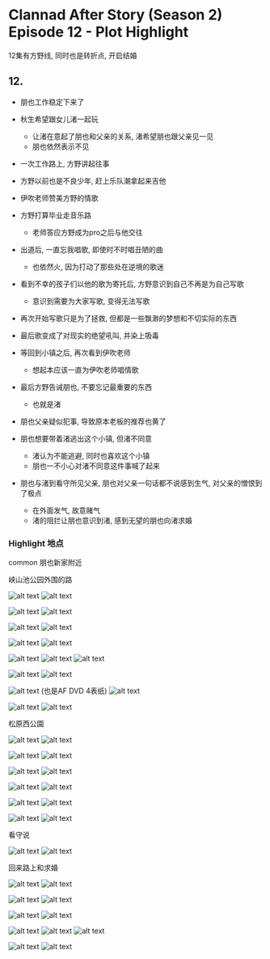 # Clannad After Story (Season 2) Episode 12 - Plot Highlight

12集有方野线, 同时也是转折点, 开启结婚

## 12. 

- 朋也工作稳定下来了

- 秋生希望跟女儿渚一起玩
  - 让渚在意起了朋也和父亲的关系, 渚希望朋也跟父亲见一见
  - 朋也依然表示不见

- 一次工作路上, 方野讲起往事
- 方野以前也是不良少年, 赶上乐队潮拿起来吉他
- 伊吹老师赞美方野的情歌
- 方野打算毕业走音乐路
  - 老师答应方野成为pro之后与他交往
- 出道后, 一直忘我唱歌, 即使时不时唱丑陋的曲
  - 也依然火, 因为打动了那些处在逆境的歌迷
- 看到不幸的孩子们以他的歌为寄托后, 方野意识到自己不再是为自己写歌
  - 意识到需要为大家写歌, 变得无法写歌
- 再次开始写歌只是为了拯救, 但都是一些飘渺的梦想和不切实际的东西
- 最后歌变成了对现实的绝望吼叫, 并染上吸毒
- 等回到小镇之后, 再次看到伊吹老师
  - 想起本应该一直为伊吹老师唱情歌
- 最后方野告诫朋也, 不要忘记最重要的东西
  - 也就是渚

- 朋也父亲疑似犯事, 导致原本老板的推荐也黄了
- 朋也想要带着渚逃出这个小镇, 但渚不同意
  - 渚认为不能逃避, 同时也喜欢这个小镇
  - 朋也一不小心对渚不同意这件事喊了起来
- 朋也与渚到看守所见父亲, 朋也对父亲一句话都不说感到生气, 对父亲的憎恨到了极点
  - 在外面发气, 故意赌气
  - 渚的阻拦让朋也意识到渚, 感到无望的朋也向渚求婚

### Highlight 地点

common 朋也新家附近

峡山池公园外围的路

![alt text](img/cla-af-12-18-s.jpg)
![alt text](img/cla-af-12-040.jpg)

![alt text](img/cla-af-12-19-s.jpg)
![alt text](img/cla-af-12-043.jpg)

![alt text](img/cla-af-12-20-s.jpg)
![alt text](img/cla-af-12-070.jpg)

![alt text](img/cla-af-12-22-s.jpg)
![alt text](img/cla-af-12-072.jpg)

![alt text](img/cla-af-12-23-s.jpg)
![alt text](img/cla-af-12-073.jpg)
![alt text](img/cla-af-12-076.jpg)

![alt text](img/cla-af-12-24-s.jpg)
![alt text](img/cla-af-12-078.jpg)

![alt text](img/cla-af-12-25-s.jpg) (也是AF DVD 4表纸)
![alt text](img/cla-af-12-081.jpg)

![alt text](img/cla-af-12-26-s.jpg)
![alt text](img/cla-af-12-082.jpg)



松原西公園

![alt text](img/cla-af-12-33-s.jpg)
![alt text](img/cla-af-12-101.jpg)

![alt text](img/cla-af-12-34-s.jpg)
![alt text](img/cla-af-12-100.jpg)

![alt text](img/cla-af-12-35-s.jpg)
![alt text](img/cla-af-12-139.jpg)

![alt text](img/cla-af-12-36-s.jpg)
![alt text](img/cla-af-12-137.jpg)

![alt text](img/cla-af-12-37-s.jpg)
![alt text](img/cla-af-12-140.jpg)

![alt text](img/cla-af-12-38-s.jpg)
![alt text](img/cla-af-12-136.jpg)

看守说

![alt text](img/cla-af-12-27-s.jpg)
![alt text](img/cla-af-12-106.jpg)

回来路上和求婚

![alt text](img/cla-af-12-28-s.jpg)
![alt text](img/cla-af-12-120.jpg)

![alt text](img/cla-af-12-29-s.jpg)
![alt text](img/cla-af-12-125.jpg)

![alt text](img/cla-af-12-7-s.jpg)
![alt text](img/cla-af-12-126.jpg)

![alt text](img/cla-af-12-6-s.jpg)
![alt text](img/cla-af-12-128.jpg)
![alt text](img/cla-af-12-129.jpg)

![alt text](img/cla-af-12-4-s.jpg)
![alt text](img/cla-af-12-133.jpg)
